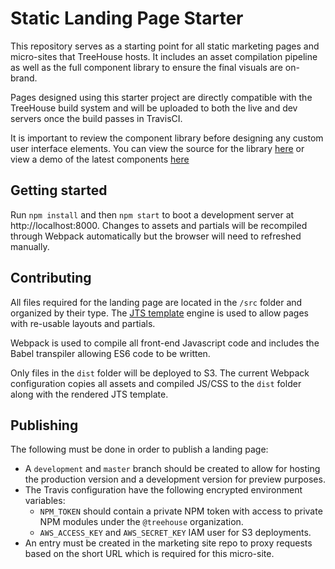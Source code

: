 # Static Landing Page Starter

This repository serves as a starting point for all static marketing pages and
micro-sites that TreeHouse hosts. It includes an asset compilation pipeline as
well as the full component library to ensure the final visuals are on-brand.

Pages designed using this starter project are directly compatible with the
TreeHouse build system and will be uploaded to both the live and dev servers
once the build passes in TravisCI.

It is important to review the component library before designing any custom
user interface elements. You can view the source for the library
[here](https://github.com/treehouseaustin/treehouse-ui) or view a demo of the
latest components [here](http://ui.dev.tree.house)

## Getting started

Run `npm install` and then `npm start` to boot a development server at
http://localhost:8000. Changes to assets and partials will be recompiled through
Webpack automatically but the browser will need to refreshed manually.

## Contributing

All files required for the landing page are located in the `/src` folder and
organized by their type. The [JTS template](https://github.com/Ignigena/jts)
engine is used to allow pages with re-usable layouts and partials.

Webpack is used to compile all front-end Javascript code and includes the Babel
transpiler allowing ES6 code to be written.

Only files in the `dist` folder will be deployed to S3. The current Webpack
configuration copies all assets and compiled JS/CSS to the `dist` folder along
with the rendered JTS template.

## Publishing

The following must be done in order to publish a landing page:

- A `development` and `master` branch should be created to allow for hosting the
  production version and a development version for preview purposes.
- The Travis configuration have the following encrypted environment variables:
  - `NPM_TOKEN` should contain a private NPM token with access to private NPM
    modules under the `@treehouse` organization.
  - `AWS_ACCESS_KEY` and `AWS_SECRET_KEY` IAM user for S3 deployments.
- An entry must be created in the marketing site repo to proxy requests based on
  the short URL which is required for this micro-site.
